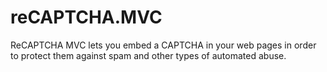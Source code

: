 # reCAPTCHA.MVC
ReCAPTCHA MVC lets you embed a CAPTCHA in your web pages in order to protect them against spam and other types of automated abuse.
